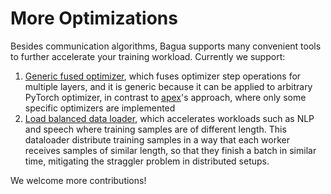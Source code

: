 # More Optimizations

Besides communication algorithms, Bagua supports many convenient tools to
further accelerate your training workload. Currently we support:

1. [Generic fused optimizer](https://bagua.readthedocs.io/en/latest/autoapi/bagua/torch_api/contrib/fused_optimizer/index.html), which fuses optimizer step operations for multiple
layers, and it is generic because it can be applied to arbitrary PyTorch
optimizer, in contrast to
[apex](https://nvidia.github.io/apex/optimizers.html)'s approach, where only
some specific optimizers are implemented
2. [Load balanced data loader](https://bagua.readthedocs.io/en/latest/autoapi/bagua/torch_api/contrib/load_balancing_data_loader/index.html), which accelerates workloads such as NLP and speech
   where training samples are of different length. This dataloader distribute
   training samples in a way that each worker receives samples of similar
   length, so that they finish a batch in similar time, mitigating the straggler
   problem in distributed setups.
   
We welcome more contributions!
